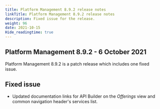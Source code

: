 ```yaml
---
title: Platform Management 8.9.2 release notes
linkTitle: Platform Management 8.9.2 release notes
description: Fixed issue for the release.
weight: 96
date: 2021-10-15
Hide_readingtime: true
---
```


## Platform Management 8.9.2 - 6 October 2021

Platform Management 8.9.2 is a patch release which includes one fixed issue.

## Fixed issue

* Updated documentation links for API Builder on the _Offerings_ view and common navigation header's services list.

